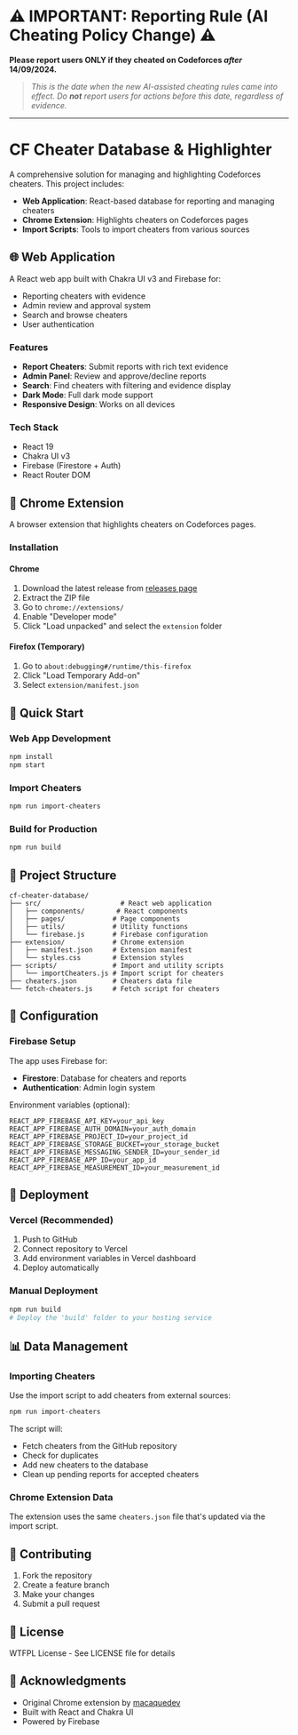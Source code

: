 # ⚠️ IMPORTANT: Reporting Rule (AI Cheating Policy Change) ⚠️

**Please report users ONLY if they cheated on Codeforces _after_ 14/09/2024.**

> _This is the date when the new AI-assisted cheating rules came into effect. Do **not** report users for actions before this date, regardless of evidence._

---

# CF Cheater Database & Highlighter

A comprehensive solution for managing and highlighting Codeforces cheaters. This project includes:

- **Web Application**: React-based database for reporting and managing cheaters
- **Chrome Extension**: Highlights cheaters on Codeforces pages
- **Import Scripts**: Tools to import cheaters from various sources

## 🌐 Web Application

A React web app built with Chakra UI v3 and Firebase for:
- Reporting cheaters with evidence
- Admin review and approval system
- Search and browse cheaters
- User authentication

### Features
- **Report Cheaters**: Submit reports with rich text evidence
- **Admin Panel**: Review and approve/decline reports
- **Search**: Find cheaters with filtering and evidence display
- **Dark Mode**: Full dark mode support
- **Responsive Design**: Works on all devices

### Tech Stack
- React 19
- Chakra UI v3
- Firebase (Firestore + Auth)
- React Router DOM

## 🔌 Chrome Extension

A browser extension that highlights cheaters on Codeforces pages.

### Installation

#### Chrome
1. Download the latest release from [releases page](https://github.com/macaquedev/cf-cheater-highlighter/releases/latest)
2. Extract the ZIP file
3. Go to `chrome://extensions/`
4. Enable "Developer mode"
5. Click "Load unpacked" and select the `extension` folder

#### Firefox (Temporary)
1. Go to `about:debugging#/runtime/this-firefox`
2. Click "Load Temporary Add-on"
3. Select `extension/manifest.json`

## 🚀 Quick Start

### Web App Development
```bash
npm install
npm start
```

### Import Cheaters
```bash
npm run import-cheaters
```

### Build for Production
```bash
npm run build
```

## 📁 Project Structure

```
cf-cheater-database/
├── src/                    # React web application
│   ├── components/        # React components
│   ├── pages/            # Page components
│   ├── utils/            # Utility functions
│   └── firebase.js       # Firebase configuration
├── extension/            # Chrome extension
│   ├── manifest.json     # Extension manifest
│   └── styles.css        # Extension styles
├── scripts/              # Import and utility scripts
│   └── importCheaters.js # Import script for cheaters
├── cheaters.json         # Cheaters data file
└── fetch-cheaters.js     # Fetch script for cheaters
```

## 🔧 Configuration

### Firebase Setup
The app uses Firebase for:
- **Firestore**: Database for cheaters and reports
- **Authentication**: Admin login system

Environment variables (optional):
```
REACT_APP_FIREBASE_API_KEY=your_api_key
REACT_APP_FIREBASE_AUTH_DOMAIN=your_auth_domain
REACT_APP_FIREBASE_PROJECT_ID=your_project_id
REACT_APP_FIREBASE_STORAGE_BUCKET=your_storage_bucket
REACT_APP_FIREBASE_MESSAGING_SENDER_ID=your_sender_id
REACT_APP_FIREBASE_APP_ID=your_app_id
REACT_APP_FIREBASE_MEASUREMENT_ID=your_measurement_id
```

## 🚀 Deployment

### Vercel (Recommended)
1. Push to GitHub
2. Connect repository to Vercel
3. Add environment variables in Vercel dashboard
4. Deploy automatically

### Manual Deployment
```bash
npm run build
# Deploy the 'build' folder to your hosting service
```

## 📊 Data Management

### Importing Cheaters
Use the import script to add cheaters from external sources:
```bash
npm run import-cheaters
```

The script will:
- Fetch cheaters from the GitHub repository
- Check for duplicates
- Add new cheaters to the database
- Clean up pending reports for accepted cheaters

### Chrome Extension Data
The extension uses the same `cheaters.json` file that's updated via the import script.

## 🤝 Contributing

1. Fork the repository
2. Create a feature branch
3. Make your changes
4. Submit a pull request

## 📄 License

WTFPL License - See LICENSE file for details

## 🙏 Acknowledgments

- Original Chrome extension by [macaquedev](https://github.com/macaquedev)
- Built with React and Chakra UI
- Powered by Firebase
